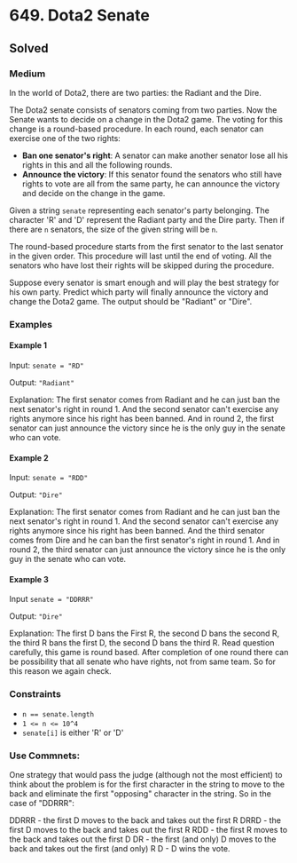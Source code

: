 # 649. Dota2 Senate
## Solved
### Medium

In the world of Dota2, there are two parties: the Radiant and the Dire.

The Dota2 senate consists of senators coming from two parties. Now the Senate wants to decide on a change in the Dota2 game. The voting for this change is a round-based procedure. In each round, each senator can exercise one of the two rights:

* **Ban one senator's right**: A senator can make another senator lose all his rights in this and all the following rounds.
* **Announce the victory**: If this senator found the senators who still have rights to vote are all from the same party, he can announce the victory and decide on the change in the game.

Given a string `senate` representing each senator's party belonging. The character 'R' and 'D' represent the Radiant party and the Dire party. Then if there are `n` senators, the size of the given string will be `n`.

The round-based procedure starts from the first senator to the last senator in the given order. This procedure will last until the end of voting. All the senators who have lost their rights will be skipped during the procedure.

Suppose every senator is smart enough and will play the best strategy for his own party. Predict which party will finally announce the victory and change the Dota2 game. The output should be "Radiant" or "Dire".

### Examples

#### Example 1

Input: `senate = "RD"`

Output: `"Radiant"`

Explanation:
The first senator comes from Radiant and he can just ban the next senator's right in round 1.
And the second senator can't exercise any rights anymore since his right has been banned.
And in round 2, the first senator can just announce the victory since he is the only guy in the senate who can vote.

#### Example 2

Input: `senate = "RDD"`

Output: `"Dire"`

Explanation:
The first senator comes from Radiant and he can just ban the next senator's right in round 1.
And the second senator can't exercise any rights anymore since his right has been banned.
And the third senator comes from Dire and he can ban the first senator's right in round 1.
And in round 2, the third senator can just announce the victory since he is the only guy in the senate who can vote.

#### Example 3

Input `senate = "DDRRR"`

Output: `"Dire"`

Explanation:
The first D bans the First R, the second D bans the second R, the third R bans the first D, the second D bans the third R. Read question carefully, this game is round based. After completion of one round there can be possibility that all senate who have rights, not from same team. So for this reason we again check.

### Constraints

* `n == senate.length`
* `1 <= n <= 10^4`
* `senate[i]` is either 'R' or 'D'


### Use Commnets:

One strategy that would pass the judge (although not the most efficient) to think about the problem is for the first character in the string to move to the back and eliminate the first "opposing" character in the string. So in the case of "DDRRR":

DDRRR - the first D moves to the back and takes out the first R
DRRD - the first D moves to the back and takes out the first R
RDD - the first R moves to the back and takes out the first D
DR - the first (and only) D moves to the back and takes out the first (and only) R
D - D wins the vote.
